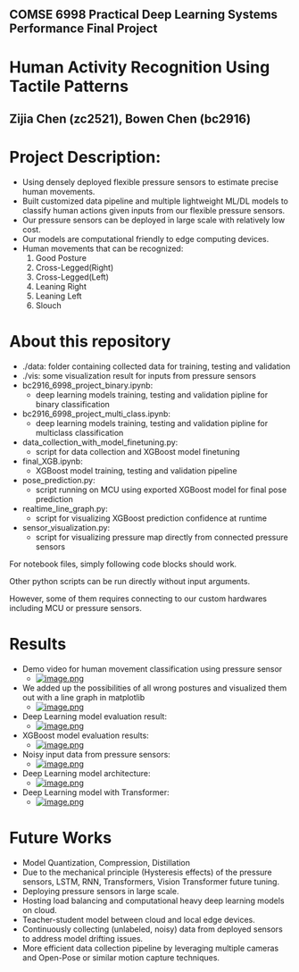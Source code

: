 ## COMSE 6998 Practical Deep Learning Systems Performance Final Project

# Human Activity Recognition Using Tactile Patterns
## Zijia Chen (zc2521), Bowen Chen (bc2916)

# Project Description:
- Using densely deployed flexible pressure sensors to estimate precise human movements.
- Built customized data pipeline and multiple lightweight ML/DL models to classify human actions given inputs from our flexible pressure sensors.
- Our pressure sensors can be deployed in large scale with relatively low cost.
- Our models are computational friendly to edge computing devices.
- Human movements that can be recognized:
  1. Good Posture
  2. Cross-Legged(Right)
  3. Cross-Legged(Left)
  4. Leaning Right
  5. Leaning Left
  6. Slouch

# About this repository
- ./data: folder containing collected data for training, testing and validation
- ./vis: some visualization result for inputs from pressure sensors
- bc2916_6998_project_binary.ipynb: 
  - deep learning models training, testing and validation pipline for binary classification
- bc2916_6998_project_multi_class.ipynb: 
  - deep learning models training, testing and validation pipline for multiclass classification
- data_collection_with_model_finetuning.py:
  - script for data collection and XGBoost model finetuning
- final_XGB.ipynb:
  - XGBoost model training, testing and validation pipeline
- pose_prediction.py:
  - script running on MCU using exported XGBoost model for final pose prediction
- realtime_line_graph.py:
  - script for visualizing XGBoost prediction confidence at runtime
- sensor_visualization.py:
  - script for visualizing pressure map directly from connected pressure sensors

For notebook files, simply following code blocks should work. 

Other python scripts can be run directly without input arguments.

However, some of them requires connecting to our custom hardwares including MCU or pressure sensors.

# Results
- Demo video for human movement classification using pressure sensor 
  - [![image.png](https://i.postimg.cc/28rvzFmb/image.png)](https://drive.google.com/file/d/1uZoKenmJ2mWs943INWkYk7Dkahji0sok/view?resourcekey)
- We added up the possibilities of all wrong postures and visualized them out with a line graph in matplotlib
  - [![image.png](https://i.postimg.cc/Nf9DHkSN/image.png)](https://postimg.cc/1fSDxw96)
- Deep Learning model evaluation result:
  - [![image.png](https://i.postimg.cc/D0j23Tnc/image.png)](https://postimg.cc/Cn8yb9ZZ)
- XGBoost model evaluation results:
  - [![image.png](https://i.postimg.cc/gj5fKkG1/image.png)](https://postimg.cc/wRXfqzyk)
- Noisy input data from pressure sensors:
  - [![image.png](https://i.postimg.cc/0533FjqB/image.png)](https://postimg.cc/V5qDbYvq)
- Deep Learning model architecture:
  - [![image.png](https://i.postimg.cc/hPLkmnHZ/image.png)](https://postimg.cc/RN0prkCw)
- Deep Learning model with Transformer:
  - [![image.png](https://i.postimg.cc/qBnSf0MB/image.png)](https://postimg.cc/MX6dRCQg)
# Future Works
- Model Quantization, Compression, Distillation
- Due to the mechanical principle (Hysteresis effects) of the pressure sensors, LSTM, RNN, Transformers, Vision Transformer future tuning.
- Deploying pressure sensors in large scale.
- Hosting load balancing and computational heavy deep learning models on cloud.
- Teacher-student model between cloud and local edge devices.
- Continuously collecting  (unlabeled, noisy) data from deployed sensors to address model drifting issues.
- More efficient data collection pipeline by leveraging multiple cameras and Open-Pose or similar motion capture techniques.
